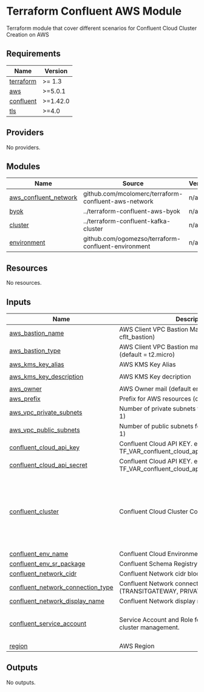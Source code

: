 # Terraform Confluent AWS Module

Terraform module that cover different scenarios for Confluent Cloud Cluster Creation on AWS

<!-- BEGIN_TF_DOCS -->
## Requirements

| Name | Version |
|------|---------|
| <a name="requirement_terraform"></a> [terraform](#requirement\_terraform) | >= 1.3 |
| <a name="requirement_aws"></a> [aws](#requirement\_aws) | >=5.0.1 |
| <a name="requirement_confluent"></a> [confluent](#requirement\_confluent) | >=1.42.0 |
| <a name="requirement_tls"></a> [tls](#requirement\_tls) | >=4.0 |

## Providers

No providers.

## Modules

| Name | Source | Version |
|------|--------|---------|
| <a name="module_aws_confluent_network"></a> [aws\_confluent\_network](#module\_aws\_confluent\_network) | github.com/mcolomerc/terraform-confluent-aws-network | n/a |
| <a name="module_byok"></a> [byok](#module\_byok) | ../terraform-confluent-aws-byok | n/a |
| <a name="module_cluster"></a> [cluster](#module\_cluster) | ../terraform-confluent-kafka-cluster | n/a |
| <a name="module_environment"></a> [environment](#module\_environment) | github.com/ogomezso/terraform-confluent-environment | n/a |

## Resources

No resources.

## Inputs

| Name | Description | Type | Default | Required |
|------|-------------|------|---------|:--------:|
| <a name="input_aws_bastion_name"></a> [aws\_bastion\_name](#input\_aws\_bastion\_name) | AWS Client VPC Bastion Machine Name (default = cflt\_bastion) | `string` | `"cflt_bastion"` | no |
| <a name="input_aws_bastion_type"></a> [aws\_bastion\_type](#input\_aws\_bastion\_type) | AWS Client VPC Bastion machine instance type (default = t2.micro) | `string` | `"t2.micro"` | no |
| <a name="input_aws_kms_key_alias"></a> [aws\_kms\_key\_alias](#input\_aws\_kms\_key\_alias) | AWS KMS Key Alias | `string` | `"cflt_byok_key"` | no |
| <a name="input_aws_kms_key_description"></a> [aws\_kms\_key\_description](#input\_aws\_kms\_key\_description) | AWS KMS Key decription | `string` | `"Confluent BYOK key"` | no |
| <a name="input_aws_owner"></a> [aws\_owner](#input\_aws\_owner) | AWS Owner mail (default empty) | `string` | `""` | no |
| <a name="input_aws_prefix"></a> [aws\_prefix](#input\_aws\_prefix) | Prefix for AWS resources (default cflt) | `string` | `"cflt"` | no |
| <a name="input_aws_vpc_private_subnets"></a> [aws\_vpc\_private\_subnets](#input\_aws\_vpc\_private\_subnets) | Number of private subnets for AWS VPC (default = 1) | `number` | `1` | no |
| <a name="input_aws_vpc_public_subnets"></a> [aws\_vpc\_public\_subnets](#input\_aws\_vpc\_public\_subnets) | Number of public subnets for AWS VPC (default = 1) | `number` | `1` | no |
| <a name="input_confluent_cloud_api_key"></a> [confluent\_cloud\_api\_key](#input\_confluent\_cloud\_api\_key) | Confluent Cloud API KEY. export TF\_VAR\_confluent\_cloud\_api\_key="API\_KEY" | `string` | n/a | yes |
| <a name="input_confluent_cloud_api_secret"></a> [confluent\_cloud\_api\_secret](#input\_confluent\_cloud\_api\_secret) | Confluent Cloud API KEY. export TF\_VAR\_confluent\_cloud\_api\_secret="API\_SECRET" | `string` | n/a | yes |
| <a name="input_confluent_cluster"></a> [confluent\_cluster](#input\_confluent\_cluster) | Confluent Cloud Cluster Configuration | <pre>object({<br>    display_name = string<br>    availability = string<br>    cloud        = string<br>    region       = string<br>    type         = string<br>    cku          = optional(string)<br>    config       = optional(map(string))<br>  })</pre> | n/a | yes |
| <a name="input_confluent_env_name"></a> [confluent\_env\_name](#input\_confluent\_env\_name) | Confluent Cloud Environment Name | `string` | n/a | yes |
| <a name="input_confluent_env_sr_package"></a> [confluent\_env\_sr\_package](#input\_confluent\_env\_sr\_package) | Confluent Schema Registry Package | `string` | n/a | yes |
| <a name="input_confluent_network_cidr"></a> [confluent\_network\_cidr](#input\_confluent\_network\_cidr) | Confluent Network cidr block | `string` | `""` | no |
| <a name="input_confluent_network_connection_type"></a> [confluent\_network\_connection\_type](#input\_confluent\_network\_connection\_type) | Confluent Network connection type (TRANSITGATEWAY, PRIVATELINK, PEERING) | `string` | `""` | no |
| <a name="input_confluent_network_display_name"></a> [confluent\_network\_display\_name](#input\_confluent\_network\_display\_name) | Confluent Network display name | `string` | `""` | no |
| <a name="input_confluent_service_account"></a> [confluent\_service\_account](#input\_confluent\_service\_account) | Service Account and Role for Confluent Cloud cluster management. | <pre>object({<br>    name = string<br>    role = string<br>  })</pre> | n/a | yes |
| <a name="input_region"></a> [region](#input\_region) | AWS Region | `string` | n/a | yes |

## Outputs

No outputs.
<!-- END_TF_DOCS -->